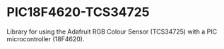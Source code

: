 # PIC18F4620-TCS34725
Library for using the Adafruit RGB Colour Sensor (TCS34725) with a PIC microcontroller (18F4620). 
